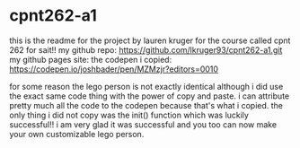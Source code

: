 # cpnt262-a1
this is the readme for the project by lauren kruger for the course called cpnt 262 for sait!!
my github repo: https://github.com/lkruger93/cpnt262-a1.git
my github pages site: 
the codepen i copied: https://codepen.io/joshbader/pen/MZMzjr?editors=0010

for some reason the lego person is not exactly identical although i did use the exact same code thing with the power of copy and paste.  i can attribute pretty much all the code to the codepen because that's what i copied.  the only thing i did not copy was the init() function which was luckily successful!!  i am very glad it was successful and you too can now make your own customizable lego person.
